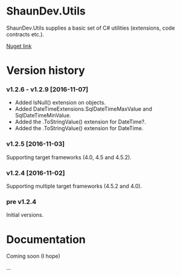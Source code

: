 # ShaunDev.Utils

ShaunDev.Utils supplies a basic set of C# utilities (extensions, code contracts etc.).

[Nuget link](https://www.nuget.org/packages/ShaunDev.Utils)


# Version history

### v1.2.6 - v1.2.9 [2016-11-07]
- Added IsNull() extension on objects.
- Added DateTimeExtensions.SqlDateTimeMaxValue and SqlDateTimeMinValue.
- Added the .ToStringValue() extension for DateTime?.
- Added the .ToStringValue() extension for DateTime.

### v1.2.5 [2016-11-03]
Supporting target frameworks (4.0, 4.5 and 4.5.2).

### v1.2.4 [2016-11-02]
Supporting multiple target frameworks (4.5.2 and 4.0).

### pre v1.2.4
Initial versions.

# Documentation

Coming soon (I hope)


...

